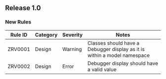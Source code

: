 ## Release 1.0

### New Rules

| Rule ID | Category | Severity | Notes                                                                    |
|---------|----------|----------|--------------------------------------------------------------------------|
| ZRV0001 |Design| Warning  | Classes should have a Debugger display as it is within a model namespace |
| ZRV0002 |Design| Error    | Debugger display should have a valid value                               |